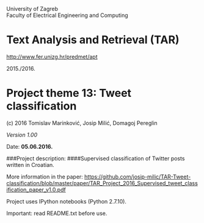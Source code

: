 University of Zagreb<br>
Faculty of Electrical Engineering and Computing

# Text Analysis and Retrieval (TAR)

<a href="http://www.fer.unizg.hr/predmet/apt">http://www.fer.unizg.hr/predmet/apt</a>

2015./2016.

# Project theme 13: Tweet classification


(c) 2016 Tomislav Marinković, Josip Milić, Domagoj Pereglin

*Version 1.00*

Date: **05.06.2016.**<br>


###Project description:
####Supervised classification of Twitter posts written in Croatian.

More information in the paper: https://github.com/josip-milic/TAR-Tweet-classification/blob/master/paper/TAR_Project_2016_Supervised_tweet_classification_paper_v1.0.pdf

Project uses IPython notebooks (Python 2.7.10).

Important: read README.txt before use.
